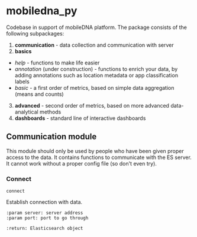 # mobiledna_py
Codebase in support of mobileDNA platform. The package consists of the following subpackages:

1.    **communication** - data collection and communication with server
2.    **basics**
  * *help* - functions to make life easier
  * *annotation* (under construction) - functions to enrich your data, by adding annotations such as location metadata or app classification labels
  * *basic* - a first order of metrics, based on simple data aggregation (means and counts) 
3.    **advanced** - second order of metrics, based on more advanced data-analytical methods
4.    **dashboards** - standard line of interactive dashboards

## Communication module

This module should only be used by people who have been given proper access to the data. It contains functions to communicate
with the ES server. It cannot work without a proper config file (so don't even try).

### Connect

`connect` 


Establish connection with data.

```
:param server: server address
:param port: port to go through

:return: Elasticsearch object
```

